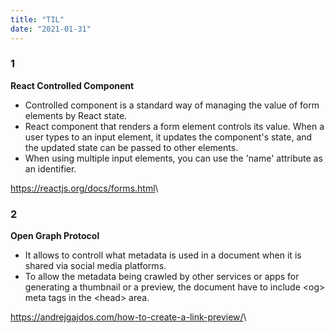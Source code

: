 ```yaml
---
title: "TIL"
date: "2021-01-31"
---
```


### 1
**React Controlled Component**
- Controlled component is a standard way of managing the value of form elements by React state.
- React component that renders a form element controls its value. When a user types to an input element, it updates the component's state, and the updated state can be passed to other elements.
- When using multiple input elements, you can use the 'name' attribute as an identifier.

<https://reactjs.org/docs/forms.html>\

### 2
**Open Graph Protocol**
- It allows to controll what metadata is used in a document when it is shared via social media platforms.
- To allow the metadata being crawled by other services or apps for generating a thumbnail or a preview, the document have to include \<og> meta tags in the \<head> area.

<https://andrejgajdos.com/how-to-create-a-link-preview/>\
